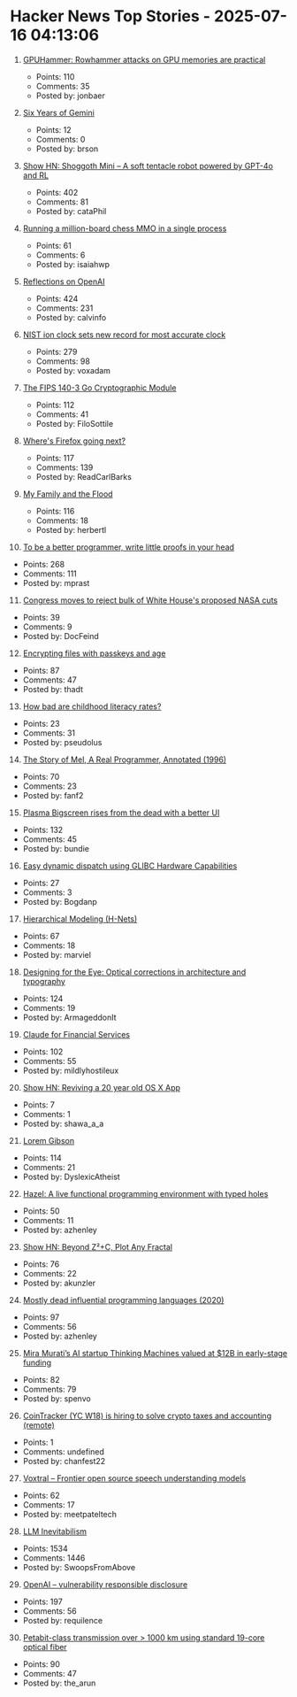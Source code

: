 # Hacker News Top Stories - 2025-07-16 04:13:06

1. [GPUHammer: Rowhammer attacks on GPU memories are practical](https://gpuhammer.com/)
   - Points: 110
   - Comments: 35
   - Posted by: jonbaer

2. [Six Years of Gemini](https://geminiprotocol.net/news/2025_06_20.gmi)
   - Points: 12
   - Comments: 0
   - Posted by: brson

3. [Show HN: Shoggoth Mini – A soft tentacle robot powered by GPT-4o and RL](https://www.matthieulc.com/posts/shoggoth-mini)
   - Points: 402
   - Comments: 81
   - Posted by: cataPhil

4. [Running a million-board chess MMO in a single process](https://eieio.games/blog/a-million-realtime-chess-boards-in-a-single-process/)
   - Points: 61
   - Comments: 6
   - Posted by: isaiahwp

5. [Reflections on OpenAI](https://calv.info/openai-reflections)
   - Points: 424
   - Comments: 231
   - Posted by: calvinfo

6. [NIST ion clock sets new record for most accurate clock](https://www.nist.gov/news-events/news/2025/07/nist-ion-clock-sets-new-record-most-accurate-clock-world)
   - Points: 279
   - Comments: 98
   - Posted by: voxadam

7. [The FIPS 140-3 Go Cryptographic Module](https://go.dev/blog/fips140)
   - Points: 112
   - Comments: 41
   - Posted by: FiloSottile

8. [Where's Firefox going next?](https://connect.mozilla.org/t5/discussions/where-s-firefox-going-next-you-tell-us/m-p/100698#M39094)
   - Points: 117
   - Comments: 139
   - Posted by: ReadCarlBarks

9. [My Family and the Flood](https://www.texasmonthly.com/news-politics/texas-flood-firsthand-account/)
   - Points: 116
   - Comments: 18
   - Posted by: herbertl

10. [To be a better programmer, write little proofs in your head](https://the-nerve-blog.ghost.io/to-be-a-better-programmer-write-little-proofs-in-your-head/)
   - Points: 268
   - Comments: 111
   - Posted by: mprast

11. [Congress moves to reject bulk of White House's proposed NASA cuts](https://arstechnica.com/space/2025/07/congress-moves-to-reject-bulk-of-white-houses-proposed-nasa-cuts/)
   - Points: 39
   - Comments: 9
   - Posted by: DocFeind

12. [Encrypting files with passkeys and age](https://words.filippo.io/passkey-encryption/)
   - Points: 87
   - Comments: 47
   - Posted by: thadt

13. [How bad are childhood literacy rates?](https://www.vox.com/culture/419070/childhood-literacy-college-students-reading-crisis-ai)
   - Points: 23
   - Comments: 31
   - Posted by: pseudolus

14. [The Story of Mel, A Real Programmer, Annotated (1996)](https://users.cs.utah.edu/~elb/folklore/mel-annotated/node1.html#SECTION00010000000000000000)
   - Points: 70
   - Comments: 23
   - Posted by: fanf2

15. [Plasma Bigscreen rises from the dead with a better UI](https://www.neowin.net/news/kdes-android-tv-alternative-plasma-bigscreen-rises-from-the-dead-with-a-better-ui/)
   - Points: 132
   - Comments: 45
   - Posted by: bundie

16. [Easy dynamic dispatch using GLIBC Hardware Capabilities](https://www.kvr.at/posts/easy-dynamic-dispatch-using-GLIBC-hardware-capabilities/)
   - Points: 27
   - Comments: 3
   - Posted by: Bogdanp

17. [Hierarchical Modeling (H-Nets)](https://cartesia.ai/blog/hierarchical-modeling)
   - Points: 67
   - Comments: 18
   - Posted by: marviel

18. [Designing for the Eye: Optical corrections in architecture and typography](https://www.nubero.ch/blog/015/)
   - Points: 124
   - Comments: 19
   - Posted by: ArmageddonIt

19. [Claude for Financial Services](https://www.anthropic.com/news/claude-for-financial-services)
   - Points: 102
   - Comments: 55
   - Posted by: mildlyhostileux

20. [Show HN: Reviving a 20 year old OS X App](https://andrewshaw.nl/blog/reviving-genius)
   - Points: 7
   - Comments: 1
   - Posted by: shawa_a_a

21. [Lorem Gibson](http://loremgibson.com/)
   - Points: 114
   - Comments: 21
   - Posted by: DyslexicAtheist

22. [Hazel: A live functional programming environment with typed holes](https://github.com/hazelgrove/hazel)
   - Points: 50
   - Comments: 11
   - Posted by: azhenley

23. [Show HN: Beyond Z²+C, Plot Any Fractal](https://www.juliascope.com/)
   - Points: 76
   - Comments: 22
   - Posted by: akunzler

24. [Mostly dead influential programming languages (2020)](https://www.hillelwayne.com/post/influential-dead-languages/)
   - Points: 97
   - Comments: 56
   - Posted by: azhenley

25. [Mira Murati’s AI startup Thinking Machines valued at $12B in early-stage funding](https://www.reuters.com/technology/mira-muratis-ai-startup-thinking-machines-raises-2-billion-a16z-led-round-2025-07-15/)
   - Points: 82
   - Comments: 79
   - Posted by: spenvo

26. [CoinTracker (YC W18) is hiring to solve crypto taxes and accounting (remote)](undefined)
   - Points: 1
   - Comments: undefined
   - Posted by: chanfest22

27. [Voxtral – Frontier open source speech understanding models](https://mistral.ai/news/voxtral)
   - Points: 62
   - Comments: 17
   - Posted by: meetpateltech

28. [LLM Inevitabilism](https://tomrenner.com/posts/llm-inevitabilism/)
   - Points: 1534
   - Comments: 1446
   - Posted by: SwoopsFromAbove

29. [OpenAI – vulnerability responsible disclosure](https://requilence.any.org/open-ai-vulnerability-responsible-disclosure)
   - Points: 197
   - Comments: 56
   - Posted by: requilence

30. [Petabit-class transmission over > 1000 km using standard 19-core optical fiber](https://www.nict.go.jp/en/press/2025/05/29-1.html)
   - Points: 90
   - Comments: 47
   - Posted by: the_arun

